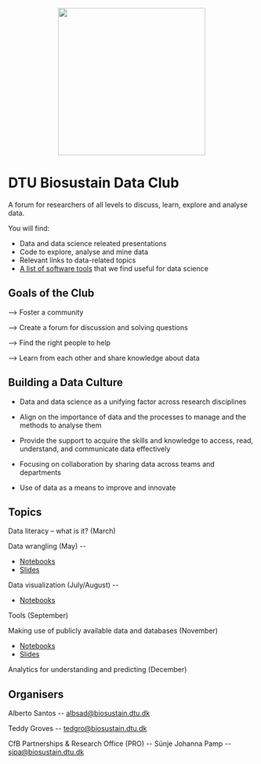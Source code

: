 <p align="center">
  <img src="figures/data_club_logo_small.png" width="300">
</p>

# DTU Biosustain Data Club

A forum for researchers of all levels to discuss, learn, explore and analyse data.

You will find:
- Data and data science releated presentations
- Code to explore, analyse and mine data
- Relevant links to data-related topics
- [A list of software tools](https://github.com/biosustain/data_club/blob/main/useful_tools.md) that we find useful for data science

## Goals of the Club

—> Foster a community

—> Create a forum for discussion and solving questions

—> Find the right people to help

—> Learn from each other and share knowledge about data

## Building a Data Culture

- Data and data science as a unifying factor across research disciplines

- Align on the importance of data and the processes to manage and the methods to analyse them

- Provide the support to acquire the skills and knowledge to access, read, understand, and communicate data effectively

- Focusing on collaboration by sharing data across teams and departments

- Use of data as a means to improve and innovate

## Topics

Data literacy – what is it? (March)

Data wrangling (May) --
  - [Notebooks](https://github.com/biosustain/data_club/tree/main/notebooks/data_wrangling)
  - [Slides](https://github.com/biosustain/data_club/blob/main/slides/2_data_wrangling.pdf)

Data visualization (July/August) --
- [Notebooks](https://github.com/biosustain/data_club/tree/main/notebooks/visualisation_with_matplotlib)

Tools (September)

Making use of publicly available data and databases (November)
  - [Notebooks](https://github.com/biosustain/data_club/tree/main/notebooks/data_annotation)
  - [Slides](https://github.com/biosustain/data_club/blob/main/slides/5_data_annotation.pdf)

Analytics for understanding and predicting (December)

## Organisers

Alberto Santos -- albsad@biosustain.dtu.dk

Teddy Groves -- tedgro@biosustain.dtu.dk

CfB Partnerships & Research Office (PRO) -- Sünje Johanna Pamp -- sjpa@biosustain.dtu.dk
